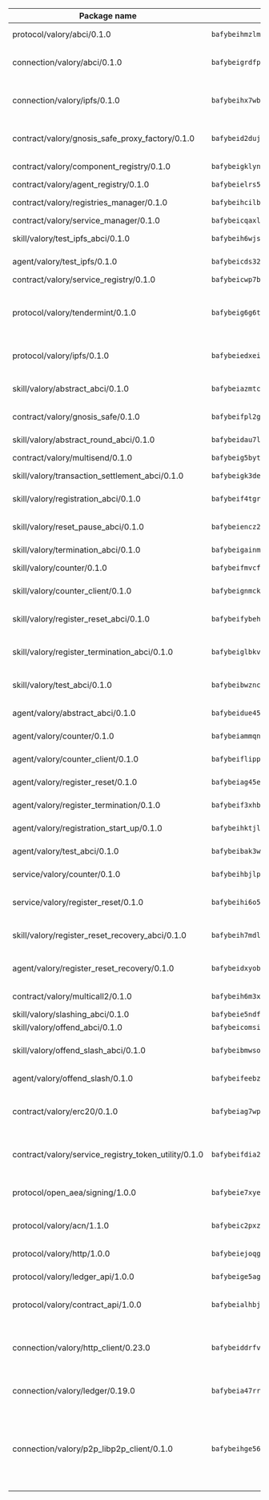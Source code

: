 | Package name                                                  | Package hash                                                  | Description                                                                                                                |
| ------------------------------------------------------------- | ------------------------------------------------------------- | -------------------------------------------------------------------------------------------------------------------------- |
| protocol/valory/abci/0.1.0                                    | `bafybeihmzlmmb4pdo3zkhg6ehuyaa4lhw7bfpclln2o2z7v3o6fcep26iu` | A protocol for ABCI requests and responses.                                                                                |
| connection/valory/abci/0.1.0                                  | `bafybeigrdfpjvfoly6bx2pz2cikdp5ppvmlkhsjvn5p6mgotfaz6m2jtzq` | connection to wrap communication with an ABCI server.                                                                      |
| connection/valory/ipfs/0.1.0                                  | `bafybeihx7wb5hngjobw2salzqqryrhxvmxfuw7o2npjyqd2talmh2flqeq` | A connection responsible for uploading and downloading files from IPFS.                                                    |
| contract/valory/gnosis_safe_proxy_factory/0.1.0               | `bafybeid2dujvxf2aiys65jfbobu7r3p6jgsg3hvjuwtzuwlh2g5elkqg2y` | Gnosis Safe proxy factory (GnosisSafeProxyFactory) contract                                                                |
| contract/valory/component_registry/0.1.0                      | `bafybeigklynwl3mfav5yt5zdkrqe6rukv4ygdhpdusk66ojt4jj7tunxcy` | Component registry contract                                                                                                |
| contract/valory/agent_registry/0.1.0                          | `bafybeielrs5qih3r6qhnily6x4h4j4j6kux6eqr546homow4c5ljgfyljq` | Agent registry contract                                                                                                    |
| contract/valory/registries_manager/0.1.0                      | `bafybeihcilb27ekgoplmc43iog2zrus63fufql4rly2umbuj573nu3zpg4` | Registries Manager contract                                                                                                |
| contract/valory/service_manager/0.1.0                         | `bafybeicqaxlgnqwrv3uucb2wm36zrptg4p5kcuh44v6chqv5ius3z6x4yi` | Service Manager contract                                                                                                   |
| skill/valory/test_ipfs_abci/0.1.0                             | `bafybeih6wjskctyzqpgkik6eqcxbgyjjifjm33v6m7rq2mxql5zs3qae6q` | IPFS e2e testing application.                                                                                              |
| agent/valory/test_ipfs/0.1.0                                  | `bafybeicds322prpp54tz7cfbtad4wn2de6r5advdzgdmodoafnysopu6my` | Agent for testing the ABCI connection.                                                                                     |
| contract/valory/service_registry/0.1.0                        | `bafybeicwp7b4wrxcko66cfylhnaiwzdupo75ixlcol73ww6vxapx33gtpi` | Service Registry contract                                                                                                  |
| protocol/valory/tendermint/0.1.0                              | `bafybeig6g6twajlwssfbfp5rlnu5mwzuu5kgak5cs4fich7rlkx6whesnu` | A protocol for communication between two AEAs to share tendermint configuration details.                                   |
| protocol/valory/ipfs/0.1.0                                    | `bafybeiedxeismnx3k5ty4mvvhlqideixlhqmi5mtcki4lxqfa7uqh7p33u` | A protocol specification for IPFS requests and responses.                                                                  |
| skill/valory/abstract_abci/0.1.0                              | `bafybeiazmtcljyffmxzbiiq7aw6dhsgcbahpwixbtjeqoqfrcqw3ypzrf4` | The abci skill provides a template of an ABCI application.                                                                 |
| contract/valory/gnosis_safe/0.1.0                             | `bafybeifpl2gaym4osfvqnmpewjr5hx2fbmwf6nomhkr5w2wkdosbynx53a` | Gnosis Safe (GnosisSafeL2) contract                                                                                        |
| skill/valory/abstract_round_abci/0.1.0                        | `bafybeidau7loztcfy3mxvoqrv7otbpciemd2wf3lsxyjraq4dcvuvib25e` | abstract round-based ABCI application                                                                                      |
| contract/valory/multisend/0.1.0                               | `bafybeig5byt5urg2d2bsecufxe5ql7f4mezg3mekfleeh32nmuusx66p4y` | MultiSend contract                                                                                                         |
| skill/valory/transaction_settlement_abci/0.1.0                | `bafybeigk3debp6dswutqsuls2lqfvyj4ghe6kwjc2zfinnsvj6hujynxtq` | ABCI application for transaction settlement.                                                                               |
| skill/valory/registration_abci/0.1.0                          | `bafybeif4tgr7zqzguknrjzxr4h766fxp7vr4tod25xii4jzzwsbvyzdzkq` | ABCI application for common apps.                                                                                          |
| skill/valory/reset_pause_abci/0.1.0                           | `bafybeiencz2uytz6fqj5wg7mcunevxjh4xg5gd6pqcgkshgqywhcimweyi` | ABCI application for resetting and pausing app executions.                                                                 |
| skill/valory/termination_abci/0.1.0                           | `bafybeigainmpy37gb33ogbrpggjbkuasodhthh5oz4vbzjdfjozerpf224` | Termination skill.                                                                                                         |
| skill/valory/counter/0.1.0                                    | `bafybeifmvcfn6dx4st56mnatlg4cxg3j5wahu2vqmxcsa2fos7obpqq4wu` | The ABCI Counter application example.                                                                                      |
| skill/valory/counter_client/0.1.0                             | `bafybeignmckuvyuzvnwuhuor7oewy6yu7mpqht6ot46tznwujj5uu5ghc4` | A client for the ABCI counter application.                                                                                 |
| skill/valory/register_reset_abci/0.1.0                        | `bafybeifybehhyeu3zbfqvxvtolrzzw36glo656kh3pz4ryzfpdfjpn66hm` | ABCI application for dummy skill that registers and resets                                                                 |
| skill/valory/register_termination_abci/0.1.0                  | `bafybeiglbkvxgeyuf3d7thjpxat3z5nngzovwc4cyu7c7tqjoo6kaj5vka` | ABCI application for dummy skill that registers and resets                                                                 |
| skill/valory/test_abci/0.1.0                                  | `bafybeibwzncivdpgmo37atz7m3j62euroc7i7daum72vwemxrmy76xzhom` | ABCI application for testing the ABCI connection.                                                                          |
| agent/valory/abstract_abci/0.1.0                              | `bafybeidue4524xp7zj2okseydxii2gffkmpdlcj4p7qrgr46nwhgombxjy` | The abstract ABCI AEA - for testing purposes only.                                                                         |
| agent/valory/counter/0.1.0                                    | `bafybeiammqnc62wqqwfvlt35gw7qsvn7ml2aeysmea6u5vpnd257a7z6lu` | The ABCI Counter example as an AEA                                                                                         |
| agent/valory/counter_client/0.1.0                             | `bafybeiflippzeakw35jhoih6fremphknicrf46cwx7jbgmelcmuxdrweky` | The ABCI Counter example as an AEA                                                                                         |
| agent/valory/register_reset/0.1.0                             | `bafybeiag45edno6ffq53xeuvny4odm3ip4fxkna3mkougr5writgqvxmvy` | Register reset to replicate Tendermint issue.                                                                              |
| agent/valory/register_termination/0.1.0                       | `bafybeif3xhbp7koe6ih2pfcu4h2iu6aswn5ifh3jwzqwvn3t2bfajku6hm` | Register terminate to test the termination feature.                                                                        |
| agent/valory/registration_start_up/0.1.0                      | `bafybeihktjlsectq3g4p5ntctfjhgonn35hkv4zox3vwzg742f7pgifqqy` | Registration start-up ABCI example.                                                                                        |
| agent/valory/test_abci/0.1.0                                  | `bafybeibak3w3ysqt3ed3e4qtpxegd5kc6gqpdb5cfyugllcymggynlurua` | Agent for testing the ABCI connection.                                                                                     |
| service/valory/counter/0.1.0                                  | `bafybeihbjlpuf3dli4dpor4qnwj2v772ct4msgfbn2waooggok2twk23iq` | A set of agents incrementing a counter                                                                                     |
| service/valory/register_reset/0.1.0                           | `bafybeihi6o52p7tbzjdl37gokehzbqnlxpzd6tnd7e45bvhod65aturzwa` | Test and debug tendermint reset mechanism.                                                                                 |
| skill/valory/register_reset_recovery_abci/0.1.0               | `bafybeih7mdlwccr4dyhm33t6657jwcobiwrlukhch2eoykzks4grp3tvua` | ABCI application for dummy skill that registers and resets                                                                 |
| agent/valory/register_reset_recovery/0.1.0                    | `bafybeidxyobzcijjrteadf7mprab5h3na65ukt6rqy6gefyw2rtglia6sq` | Agent to showcase hard reset as a recovery mechanism.                                                                      |
| contract/valory/multicall2/0.1.0                              | `bafybeih6m3xj47t4z4r6a4oi4n7wlg7os6wqkrhyz3xg6j3eghqwryg5de` | The MakerDAO multicall2 contract.                                                                                          |
| skill/valory/slashing_abci/0.1.0                              | `bafybeie5ndfufebxhdphm7tlk6xdxn2iiy2fzrck7irdlw6z4ash3ywahi` | Slashing skill.                                                                                                            |
| skill/valory/offend_abci/0.1.0                                | `bafybeicomsici7xnloohgppxpt43xa42vqvyrkqsfz5qygmcypepf2z44y` | Offend ABCI application.                                                                                                   |
| skill/valory/offend_slash_abci/0.1.0                          | `bafybeibmwsoqatsv4rw4kgko6kjup575s3nlc2wfodhpyy32sl2zuje5hy` | ABCI application used in order to test the slashing abci                                                                   |
| agent/valory/offend_slash/0.1.0                               | `bafybeifeebzkq7y5sbuu4qgjsez52iiyes5zrgp5uip5u7jpoveavylpxy` | Offend and slash to test the slashing feature.                                                                             |
| contract/valory/erc20/0.1.0                                   | `bafybeiag7wpfri44bwrx26374mnxyglmwxod6gu37foqkvloqr7oeldlgu` | The scaffold contract scaffolds a contract to be implemented by the developer.                                             |
| contract/valory/service_registry_token_utility/0.1.0          | `bafybeifdia2y5546tvk6xzxeaqzf2n5n7dutj2hdzbgenxohaqhjtnjqm4` | The scaffold contract scaffolds a contract to be implemented by the developer.                                             |
| protocol/open_aea/signing/1.0.0                               | `bafybeie7xyems76v5b4wc2lmaidcujizpxfzjnnwdeokmhje53g7ym25ii` | A protocol for communication between skills and decision maker.                                                            |
| protocol/valory/acn/1.1.0                                     | `bafybeic2pxzfc3voxl2ejhcqyf2ehm4wm5gxvgx7bliloiqi2uppmq6weu` | The protocol used for envelope delivery on the ACN.                                                                        |
| protocol/valory/http/1.0.0                                    | `bafybeiejoqgv7finfxo3rcvvovrlj5ccrbgxodjq43uo26ylpowsa3llfe` | A protocol for HTTP requests and responses.                                                                                |
| protocol/valory/ledger_api/1.0.0                              | `bafybeige5agrztgzfevyglf7mb4o7pzfttmq4f6zi765y4g2zvftbyowru` | A protocol for ledger APIs requests and responses.                                                                         |
| protocol/valory/contract_api/1.0.0                            | `bafybeialhbjvwiwcnqq3ysxcyemobcbie7xza66gaofcvla5njezkvhcka` | A protocol for contract APIs requests and responses.                                                                       |
| connection/valory/http_client/0.23.0                          | `bafybeiddrfvomrmgvh5yuv2coq7ci72wcdf663stayi3m5aawnj4srggce` | The HTTP_client connection that wraps a web-based client connecting to a RESTful API specification.                        |
| connection/valory/ledger/0.19.0                               | `bafybeia47rr37ianvwsh77tjjpv3nwif5sywhhy2fbdshnz4a2icwln76a` | A connection to interact with any ledger API and contract API.                                                             |
| connection/valory/p2p_libp2p_client/0.1.0                     | `bafybeihge56dn3xep2dzomu7rtvbgo4uc2qqh7ljl3fubqdi2lq44gs5lq` | The libp2p client connection implements a tcp connection to a running libp2p node as a traffic delegate to send/receive envelopes to/from agents in the DHT. |
